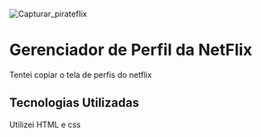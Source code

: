 ![Capturar_pirateflix](https://user-images.githubusercontent.com/54481998/136720483-8b0f1159-ba1b-4ccc-9fae-597afd64aadf.PNG)
# Gerenciador de Perfil da NetFlix
<p>
  Tentei copiar o tela de perfis do netflix 
</p>
<h2>
  Tecnologias Utilizadas
</h2>
<p>
  Utilizei HTML e css
</p>
